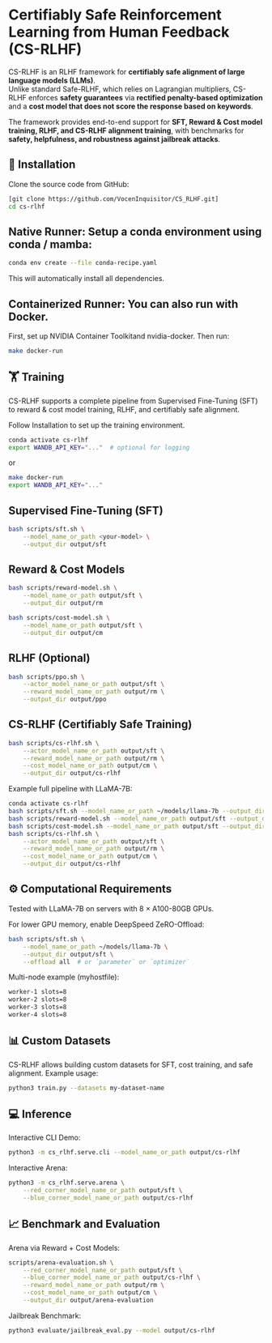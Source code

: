 # Certifiably Safe Reinforcement Learning from Human Feedback (CS-RLHF)

CS-RLHF is an RLHF framework for **certifiably safe alignment of large language models (LLMs)**.  
Unlike standard Safe-RLHF, which relies on Lagrangian multipliers, CS-RLHF enforces **safety guarantees** via **rectified penalty-based optimization** and a **cost model that does not score the response based on keywords**.  

The framework provides end-to-end support for **SFT, Reward & Cost model training, RLHF, and CS-RLHF alignment training**, with benchmarks for **safety, helpfulness, and robustness against jailbreak attacks**.

## 🚀 Installation

Clone the source code from GitHub:

```bash
[git clone https://github.com/VocenInquisitor/CS_RLHF.git]
cd cs-rlhf
```

## Native Runner: Setup a conda environment using conda / mamba:
```bash
conda env create --file conda-recipe.yaml
```
This will automatically install all dependencies.

## Containerized Runner: You can also run with Docker.
First, set up NVIDIA Container Toolkitand nvidia-docker. Then run:

```bash
make docker-run
```
## 🏋️ Training

CS-RLHF supports a complete pipeline from Supervised Fine-Tuning (SFT) to reward & cost model training, RLHF, and certifiably safe alignment.

Follow Installation to set up the training environment.
```bash
conda activate cs-rlhf
export WANDB_API_KEY="..."  # optional for logging
```
or

```bash
make docker-run
export WANDB_API_KEY="..."
```

## Supervised Fine-Tuning (SFT)

```bash
bash scripts/sft.sh \
    --model_name_or_path <your-model> \
    --output_dir output/sft
```

## Reward & Cost Models

```bash
bash scripts/reward-model.sh \
    --model_name_or_path output/sft \
    --output_dir output/rm
```
```bash
bash scripts/cost-model.sh \
    --model_name_or_path output/sft \
    --output_dir output/cm
```
## RLHF (Optional)

```bash
bash scripts/ppo.sh \
    --actor_model_name_or_path output/sft \
    --reward_model_name_or_path output/rm \
    --output_dir output/ppo
```

## CS-RLHF (Certifiably Safe Training)

```bash
bash scripts/cs-rlhf.sh \
    --actor_model_name_or_path output/sft \
    --reward_model_name_or_path output/rm \
    --cost_model_name_or_path output/cm \
    --output_dir output/cs-rlhf
```

Example full pipeline with LLaMA-7B:

```bash
conda activate cs-rlhf
bash scripts/sft.sh --model_name_or_path ~/models/llama-7b --output_dir output/sft
bash scripts/reward-model.sh --model_name_or_path output/sft --output_dir output/rm
bash scripts/cost-model.sh --model_name_or_path output/sft --output_dir output/cm
bash scripts/cs-rlhf.sh \
    --actor_model_name_or_path output/sft \
    --reward_model_name_or_path output/rm \
    --cost_model_name_or_path output/cm \
    --output_dir output/cs-rlhf
```

## ⚙️ Computational Requirements

Tested with LLaMA-7B on servers with 8 × A100-80GB GPUs.

For lower GPU memory, enable DeepSpeed ZeRO-Offload:

```bash
bash scripts/sft.sh \
    --model_name_or_path ~/models/llama-7b \
    --output_dir output/sft \
    --offload all  # or `parameter` or `optimizer`
```
Multi-node example (myhostfile):

```bash
worker-1 slots=8
worker-2 slots=8
worker-3 slots=8
worker-4 slots=8
```

## 📊 Custom Datasets
CS-RLHF allows building custom datasets for SFT, cost training, and safe alignment.
Example usage:

```bash
python3 train.py --datasets my-dataset-name
```
## 💻 Inference

Interactive CLI Demo:

```bash
python3 -m cs_rlhf.serve.cli --model_name_or_path output/cs-rlhf
```
Interactive Arena:

```bash
python3 -m cs_rlhf.serve.arena \
    --red_corner_model_name_or_path output/sft \
    --blue_corner_model_name_or_path output/cs-rlhf
```
## 📈 Benchmark and Evaluation

Arena via Reward + Cost Models:

```bash
scripts/arena-evaluation.sh \
    --red_corner_model_name_or_path output/sft \
    --blue_corner_model_name_or_path output/cs-rlhf \
    --reward_model_name_or_path output/rm \
    --cost_model_name_or_path output/cm \
    --output_dir output/arena-evaluation
```

Jailbreak Benchmark:

```bash
python3 evaluate/jailbreak_eval.py --model output/cs-rlhf
```


